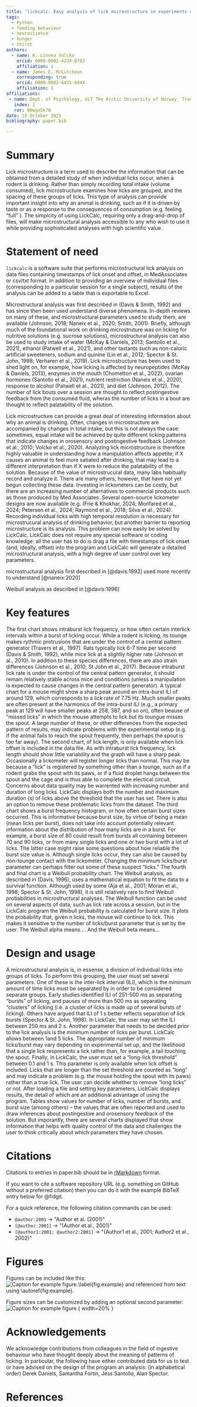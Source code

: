 ```yaml
---
title: 'lickcalc: Easy analysis of lick microstructure in experiments of rodent ingestive behaviour'
tags:
  - Python
  - feeding behaviour
  - neuroscience
  - hunger
  - thirst
authors:
  - name: K. Linnea Volcko
    orcid: 0000-0002-4234-0703
    affiliation: 1
  - name: James E. McCutcheon
    corresponding: true
    orcid: 0000-0002-6431-694X
    affiliation: 1
affiliations:
 - name: Dept. of Psychology, UiT The Arctic University of Norway, Tromsø, Norway
   index: 1
   ror: 00wge5k78
date: 15 October 2025
bibliography: paper.bib

---
```


# Summary

Lick microstructure is a term used to describe the information that can be obtained from a detailed study of when individual licks occur, when a rodent is drinking. Rather than simply recording total intake (volume consumed), lick microstructure examines how licks are grouped, and the spacing of these groups of licks. This type of analysis can provide important insight into why an animal is drinking, such as if it is driven by taste or as a response to the consequences of consumption (e.g. feeling “full” ). The simplcity of using LickCalc, requiring only a drag-and-drop of files, will make microstructural analysis accessible to any who wish to use it while providing sophisticated analyses with high scientific value.

# Statement of need

`lickcalc` is a software suite that performs microstructural lick analysis on data files containing timestamps of lick onset and offset, in MedAssociates or csv/txt format. In addition to providing an overview of individual files (corresponding to a particular session for a single subject), results of the analysis can be added to a table that is exportable to Excel.

Microstructural analysis was first described in (Davis & Smith, 1992) and has since then been used understand diverse phenomena. In-depth reviews on many of these, and microstructural parameters used to study them, are available (Johnson, 2018; Naneix et al., 2020; Smith, 2001). Briefly, although much of the foundational work on drinking microstruture was on licking for nutritive solutions (e.g. sucrose solutions), microstructural analysis can also be used to study intake of water (McKay & Daniels, 2013; Santollo et al., 2021), ethanol (Patwell et al., 2021), and other tastants such as non-caloric artificial sweeteners, sodium and quinine (Lin et al., 2012; Spector & St. John, 1998; Verharen et al., 2019). Lick microstructure has been used to shed light on, for example, how licking is affected by neuropeptides (McKay & Daniels, 2013), enzymes in the mouth (Chometton et al., 2022), ovarian hormones (Santollo et al., 2021), nutrient restriction (Naneix et al., 2020), response to alcohol (Patwell et al., 2021), and diet (Johnson, 2012). The number of lick bouts over a session are thought to reflect postingestive feedback from the consumed fluid, wheras the number of licks in a bout are thought to reflect palatability of the solution. 

Lick microstructure can provide a great deal of interesting information about why an animal is drinking. Often, changes in microstructure are accompanied by changes in total intake, but this is not always the case: sometimes, equal intake will be achieved by quite different licking patterns that indicate changes in orosensory and postingestive feedback (Johnson et al., 2010; Volcko et al., 2020). Analyzing lick microstructure is therefore highly valuable in understanding how a manipulation affects appetite; if X causes an animal to feel more satiated after drinking, that may lead to a different interpretation than if X were to reduce the palatability of the solution. Because of the value of microstrucural data, many labs habitually record and analyze it. There are many others, however, that have not yet begun collecting these data. Investing in lickometers can be costly, but there are an increasing number of alternatives to commercial products such as those produced by Med Associates. Several open-source lickometer designs are now available (e.g. (Frie & Khokhar, 2024; Monfared et al., 2024; Petersen et al., 2024; Raymond et al., 2018; Silva et al., 2024). Recording individual licks with high temporal resolution is necessary for microstrucural analysis of drinking behavior, but another barrier to reporting microstructure is its analysis. This problem can now easily be solved by LickCalc. LickCalc does not require any special software or coding knowledge: all the user has to do is drag a file with timestamps of lick onset (and, ideally, offset) into the program and LickCalc will generate a detailed microstructural analysis, with a high degree of user control over key parameters. 


microstructural analysis first described in [@davis:1992]
used more recently to understand [@naneix:2020]

Weibull analysis as described in [@davis:1996]

# Key features

The first chart shows intraburst lick frequency, or how often certain interlick intervals within a burst of licking occur. While a rodent is licking, its tounge makes rythmic protrusions that are under the control of a central pattern generator (Travers et al., 1997). Rats typically lick 6-7 time per second (Davis & Smith, 1992), while mice lick at a slightly higher rate (Johnson et al., 2010). In addition to these species differences, there are also strain differences (Johnson et al., 2010; St John et al., 2017). Because intraburst lick rate is under the control of the central pattern generator, it should remain relatively stable across mice and conditions (unless a manipulation is expected to cause changes in the central pattern generator). A typical chart for a mouse might show a sharp peak around an intra-burst ILI of around 129, which corresponds to a lick rate of 7.75 Hz. Much smaller peaks are often present at the harmonics of the intra-burst ILI (e.g., a primary peak at 129 will have smaller peaks at 258, 387, and so on), often beause of “missed licks” in which the mouse attempts to lick but its toungue misses the spout. A large number of these, or other differences from the expected pattern of results, may indicate problems with the experimental setup (e.g. if the animal fails to reach the spout frequently, then perhaps the spout is too far away). 
The second chart, of lick length, is only available when lick offset is included in the data file. As with intraburst lick frequency, lick length should show little variability and the graph will have a sharp peak. Occasionally a lickometer will register longer licks than normal. This may be because a “lick” is registered by something other than a tounge, such as if a rodent grabs the spout with its paws, or if a fluid droplet hangs between the spout and the cage and is thus able to complete the electical circuit. Concerns about data quality may be warrented with increasing number and duration of long licks. LickCalc displays both the number and maximum duration (s) of licks above the threshold that the user has set. There is also an option to remove these problematic licks from the dataset. 
The third chart shows a burst frequency histogram, or how often certain burst sizes occurred. This is informative because burst size, by virtue of being a mean (mean licks per burst), does not take into account potentially relevant information about the distribution of how many licks are in a burst. For example, a burst size of 80 could result from bursts all containing between 70 and 90 licks, or from many single licks and one or two burst with a lot of licks. The latter case might raise some questions about how reliable the burst size value is. Although single licks occur, they can also be caused by non-tounge contact with the lickometer. Changing the minimum licks/burst parameter can perhaps filter out some of these suspect “licks.” 
The fourth and final chart is a Weibull probability chart. The Weibull analysis, as described in (Davis, 1996), uses a mathematical equation to fit the data to a survival function. Although used by some (Aja et al., 2001; Moran et al., 1998; Spector & St. John, 1998), it is still relatively rare to find Weibull probabilities in microstructural analyses. The Weibull function can be used on several aspects of data, such as lick rate across a session, but in the LickCalc program the Weibull probability is calculated for burst size. It plots the probability that, given n licks, the mouse will continue to lick. This makes it sensitive to the number of licks/burst parameter that is set by the user. The Weibull alpha means…. And the Weibull beta means… 

# Design and usage

A microstructural analysis is, in essense, a division of individual licks into groups of licks. To perform this grouping, the user must set several parameters. One of these is the inter-lick interval (ILI), which is the minimum amount of time licks must be separated by in order to be considered separate groups. Early studies identified ILI of 251-500 ms as separating “bursts” of licking, and pauses of more than 500 ms as separating “clusters” of licking (i.e. a cluster of licks is made up of several bursts of licking). Others have argued that ILI of 1 s better reflects separation of lick bursts (Spector & St. John, 1998). In LickCalc, the user may set the ILI between 250 ms and 2 s. Another parameter that needs to be decided prior to the lick analysis is the minimum number of licks per burst. LickCalc allows between 1and 5 licks. The appropriate number of minimum licks/burst may vary depending on experimental set up, and the likelihood that a single lick respresents a lick rather than, for example, a tail touching the spout. Finally, in LickCalc, the user must set a “long-lick threshold” between 0.1 and 1 s. This parameter is only available when lick offset is included. Licks that are longer than the set threshold are counted as “long” and may indicate a problem (e.g. the mouse holding the spout with its paws) rather than a true lick. The user can decide whether to remove “long licks” or not. 
After loading a file and setting key parameters, LickCalc displays results, the detail of which are an additional advantage of using the program. Tables show  values for number of licks, number of bursts, and burst size (among others) – the values that are often reported and used to draw inferences about postingestive and orosensory feedback of the solution. But imporantly, there are several charts displayed that show information that helps with quality control of the data and challenges the user to think critically about which parameters they have chosen. 



# Citations

Citations to entries in paper.bib should be in
[rMarkdown](http://rmarkdown.rstudio.com/authoring_bibliographies_and_citations.html)
format.

If you want to cite a software repository URL (e.g. something on GitHub without a preferred
citation) then you can do it with the example BibTeX entry below for @fidgit.

For a quick reference, the following citation commands can be used:
- `@author:2001`  ->  "Author et al. (2001)"
- `[@author:2001]` -> "(Author et al., 2001)"
- `[@author1:2001; @author2:2001]` -> "(Author1 et al., 2001; Author2 et al., 2002)"

# Figures

Figures can be included like this:
![Caption for example figure.\label{fig:example}](figure.png)
and referenced from text using \autoref{fig:example}.

Figure sizes can be customized by adding an optional second parameter:
![Caption for example figure.](figure.png){ width=20% }

# Acknowledgements

We acknowledge contributions from colleagues in the field of ingestive behaviour who have thought deeply about the meaning of patterns of licking. In particular, the following have either contributed data for us to test or have advised on the design of the program an analysis: (in alphabetical order) Derek Daniels, Samantha Fortin, Jess Santollo, Alan Spector.

# References